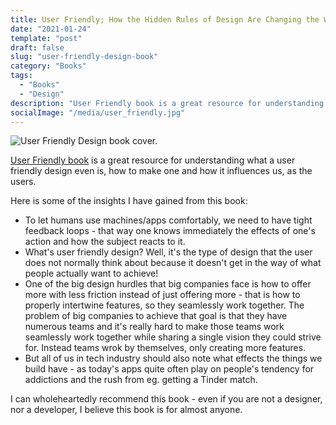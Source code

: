 ```yaml
---
title: User Friendly; How the Hidden Rules of Design Are Changing the Way We Live, Work, and Play
date: "2021-01-24"
template: "post"
draft: false
slug: "user-friendly-design-book"
category: "Books"
tags:
  - "Books"
  - "Design"
description: "User Friendly book is a great resource for understanding what a user friendly design even is, how to make one and how it influences us, as the users."
socialImage: "/media/user_friendly.jpg"
---
```


![User Friendly Design book cover.](/media/user_friendly.jpg)

[User Friendly book](https://www.amazon.com/User-Friendly-Hidden-Design-Changing/dp/0374279756) is a great resource for understanding what a user friendly design even is, how to make one and how it influences us, as the users.

Here is some of the insights I have gained from this book:

- To let humans use machines/apps comfortably, we need to have tight feedback loops - that way one knows immediately the effects of one's action and how the subject reacts to it.
- What's user friendly design? Well, it's the type of design that the user does not normally think about because it doesn't get in the way of what people actually want to achieve!
- One of the big design hurdles that big companies face is how to offer more with less friction instead of just offering more - that is how to properly intertwine features, so they seamlessly work together. The problem of big companies to achieve that goal is that they have numerous teams and it's really hard to make those teams work seamlessly work together while sharing a single vision they could strive for. Instead teams wrok by themselves, only creating more features.
- But all of us in tech industry should also note what effects the things we build have - as today's apps quite often play on people's tendency for addictions and the rush from eg. getting a Tinder match.

I can wholeheartedly recommend this book - even if you are not a designer, nor a developer, I believe this book is for almost anyone.
